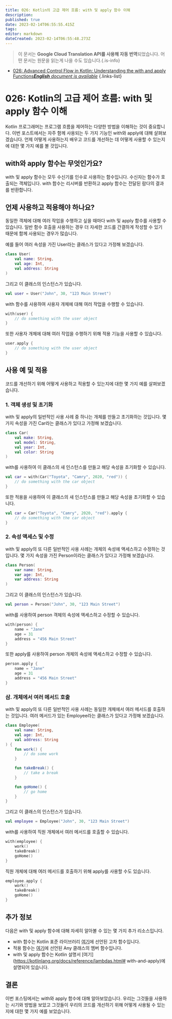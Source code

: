 ```yaml
---
title: 026: Kotlin의 고급 제어 흐름: with 및 apply 함수 이해
description: 
published: true
date: 2023-02-14T06:55:55.415Z
tags: 
editor: markdown
dateCreated: 2023-02-14T06:55:48.273Z
---
```


> 이 문서는 **Google Cloud Translation API를 사용해 자동 번역**되었습니다.
어떤 문서는 원문을 읽는게 나을 수도 있습니다.{.is-info}



- [026: Advanced Control Flow in Kotlin: Understanding the with and apply Functions***English** document is available*](/en/Knowledge-base/Kotlin/Learning/026-advanced-control-flow-in-kotlin-understanding-the-with-and-apply-functions)
{.links-list}


# 026: Kotlin의 고급 제어 흐름: with 및 apply 함수 이해

Kotlin 프로그래머는 프로그램 흐름을 제어하는 다양한 방법을 이해하는 것이 중요합니다. 이번 포스트에서는 자주 함께 사용되는 두 가지 기능인 with와 apply에 대해 살펴보겠습니다. 언제 어떻게 사용하는지 배우고 코드를 개선하는 데 어떻게 사용할 수 있는지에 대한 몇 가지 예를 볼 것입니다.

## with와 apply 함수는 무엇인가요?

with 및 apply 함수는 모두 수신기를 인수로 사용하는 함수입니다. 수신자는 함수가 호출되는 객체입니다. with 함수는 리시버를 반환하고 apply 함수는 전달된 람다의 결과를 반환합니다.

## 언제 사용하고 적용해야 하나요?

동일한 객체에 대해 여러 작업을 수행하고 싶을 때마다 with 및 apply 함수를 사용할 수 있습니다. 일반 함수 호출을 사용하는 경우 더 자세한 코드를 간결하게 작성할 수 있기 때문에 함께 사용되는 경우가 많습니다.

예를 들어 여러 속성을 가진 User라는 클래스가 있다고 가정해 보겠습니다.

```kotlin
class User(
    val name: String,
    val age: Int,
    val address: String
)
```

그리고 이 클래스의 인스턴스가 있습니다.

```kotlin
val user = User("John", 30, "123 Main Street")
```

with 함수를 사용하여 사용자 개체에 대해 여러 작업을 수행할 수 있습니다.

```kotlin
with(user) {
    // do something with the user object
}
```

또한 사용자 개체에 대해 여러 작업을 수행하기 위해 적용 기능을 사용할 수 있습니다.

```kotlin
user.apply {
    // do something with the user object
}
```

## 사용 예 및 적용

코드를 개선하기 위해 어떻게 사용하고 적용할 수 있는지에 대한 몇 가지 예를 살펴보겠습니다.

### 1. 객체 생성 및 초기화

with 및 apply의 일반적인 사용 사례 중 하나는 개체를 만들고 초기화하는 것입니다. 몇 가지 속성을 가진 Car라는 클래스가 있다고 가정해 보겠습니다.

```kotlin
class Car(
    val make: String,
    val model: String,
    val year: Int,
    val color: String
)
```

with를 사용하여 이 클래스의 새 인스턴스를 만들고 해당 속성을 초기화할 수 있습니다.

```kotlin
val car = with(Car("Toyota", "Camry", 2020, "red")) {
    // do something with the car object
}
```

또한 적용을 사용하여 이 클래스의 새 인스턴스를 만들고 해당 속성을 초기화할 수 있습니다.

```kotlin
val car = Car("Toyota", "Camry", 2020, "red").apply {
    // do something with the car object
}
```

### 2. 속성 액세스 및 수정

with 및 apply의 또 다른 일반적인 사용 사례는 개체의 속성에 액세스하고 수정하는 것입니다. 몇 가지 속성을 가진 Person이라는 클래스가 있다고 가정해 보겠습니다.

```kotlin
class Person(
    var name: String,
    var age: Int,
    var address: String
)
```

그리고 이 클래스의 인스턴스가 있습니다.

```kotlin
val person = Person("John", 30, "123 Main Street")
```

with를 사용하여 person 객체의 속성에 액세스하고 수정할 수 있습니다.

```kotlin
with(person) {
    name = "Jane"
    age = 31
    address = "456 Main Street"
}
```

또한 apply를 사용하여 person 개체의 속성에 액세스하고 수정할 수 있습니다.

```kotlin
person.apply {
    name = "Jane"
    age = 31
    address = "456 Main Street"
}
```

### 삼. 개체에서 여러 메서드 호출

with 및 apply의 또 다른 일반적인 사용 사례는 동일한 개체에서 여러 메서드를 호출하는 것입니다. 여러 메서드가 있는 Employee라는 클래스가 있다고 가정해 보겠습니다.

```kotlin
class Employee(
    val name: String,
    val age: Int,
    val address: String
) {
    fun work() {
        // do some work
    }

    fun takeBreak() {
        // take a break
    }

    fun goHome() {
        // go home
    }
}
```

그리고 이 클래스의 인스턴스가 있습니다.

```kotlin
val employee = Employee("John", 30, "123 Main Street")
```

with를 사용하여 직원 개체에서 여러 메서드를 호출할 수 있습니다.

```kotlin
with(employee) {
    work()
    takeBreak()
    goHome()
}
```

직원 개체에 대해 여러 메서드를 호출하기 위해 apply를 사용할 수도 있습니다.

```kotlin
employee.apply {
    work()
    takeBreak()
    goHome()
}
```

## 추가 정보

다음은 with 및 apply 함수에 대해 자세히 알아볼 수 있는 몇 가지 추가 리소스입니다.

- with 함수는 Kotlin 표준 라이브러리 [여기](https://kotlinlang.org/api/latest/jvm/stdlib/kotlin/-with/index.html)에 선언된 고차 함수입니다.
- 적용 함수는 [여기](https://kotlinlang.org/api/latest/jvm/stdlib/kotlin/-any/apply.html)에 선언된 Any 클래스의 멤버 함수입니다.
- with 및 apply 함수는 Kotlin 설명서 [여기](https://kotlinlang.org/docs/reference/lambdas.html# with-and-apply)에 설명되어 있습니다.

## 결론

이번 포스팅에서는 with와 apply 함수에 대해 알아보았습니다. 우리는 그것들을 사용하는 시기와 방법을 보았고 그것들이 우리의 코드를 개선하기 위해 어떻게 사용될 수 있는지에 대한 몇 가지 예를 보았습니다.